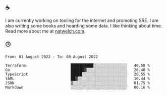 ### ☕

I am currently working on tooling for the internet and promoting SRE. I am also writing some books and hoarding some data. I like thinking about time. Read more about me at [natwelch.com](https://natwelch.com).

### 🕒

<!--START_SECTION:waka-->

```text
From: 01 August 2022 - To: 08 August 2022

Terraform                    ██████████░░░░░░░░░░░░░░░   40.58 %
Go                           ██████▓░░░░░░░░░░░░░░░░░░   26.48 %
TypeScript                   █████░░░░░░░░░░░░░░░░░░░░   20.55 %
YAML                         ██▓░░░░░░░░░░░░░░░░░░░░░░   10.44 %
JSON                         ▒░░░░░░░░░░░░░░░░░░░░░░░░   01.75 %
Markdown                     ░░░░░░░░░░░░░░░░░░░░░░░░░   00.16 %
```

<!--END_SECTION:waka-->
